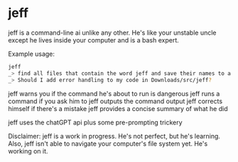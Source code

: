# jeff

jeff is a command-line ai unlike any other. He's like your unstable uncle except he lives inside your computer and is a bash expert.

Example usage:

```bash
jeff
_> find all files that contain the word jeff and save their names to a text file in downloads
_> Should I add error handling to my code in Downloads/src/jeff?
```

jeff warns you if the command he's about to run is dangerous
jeff runs a command if you ask him to
jeff outputs the command output
jeff corrects himself if there's a mistake
jeff provides a concise summary of what he did

jeff uses the chatGPT api plus some pre-prompting trickery

Disclaimer: jeff is a work in progress. He's not perfect, but he's learning.
Also, jeff isn't able to navigate your computer's file system yet. He's working on it.
